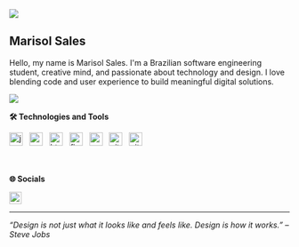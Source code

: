 
  <img src="https://readme-typing-svg.herokuapp.com?color=F7DF1E&size=22&center=true&vCenter=true&width=600&lines=Hello+World!+I'm+Marisol+Sales!;UX+Design+%7C+JavaScript+%7C+Python;Creative+mind+building+beautiful+things!" />
</p>

<h2 align="left">Marisol Sales</h2>

<p align="left">Hello, my name is Marisol Sales. I'm a Brazilian software engineering student, creative mind, and passionate about technology and design. I love blending code and user experience to build meaningful digital solutions.</p>

<img align="left" src="https://visitor-badge.laobi.icu/badge?page_id=marisolsales.marisolsales&left_color=black&right_color=black" />
<br clear="both" />

<p align="left"><strong>🛠️ Technologies and Tools</strong></p>

<div align="left">
  <img src="https://img.shields.io/badge/JavaScript-F7DF1E?logo=javascript&logoColor=black&style=for-the-badge" height="24" alt="javascript logo" />
  <img width="4" />
  <img src="https://img.shields.io/badge/Python-3776AB?logo=python&logoColor=white&style=for-the-badge" height="24" alt="python logo" />
  <img width="4" />
  <img src="https://img.shields.io/badge/HTML5-E34F26?logo=html5&logoColor=white&style=for-the-badge" height="24" alt="html5 logo" />
  <img width="4" />
  <img src="https://img.shields.io/badge/Figma-F24E1E?logo=figma&logoColor=white&style=for-the-badge" height="24" alt="figma logo" />
  <img width="4" />
  <img src="https://img.shields.io/badge/UX_Design-000000?logo=uxdesign&logoColor=white&style=for-the-badge" height="24" alt="ux design" />
  <img width="4" />
  <img src="https://img.shields.io/badge/Git-F05032?logo=git&logoColor=white&style=for-the-badge" height="24" alt="git logo" />
  <img width="4" />
  <img src="https://img.shields.io/badge/GitHub-181717?logo=github&logoColor=white&style=for-the-badge" height="24" alt="github logo" />
</div>

<br clear="both" />

<br clear="both" />

<p align="left"><strong>🌐 Socials</strong></p>

<div align="left">
  <a href="https://www.linkedin.com/in/marisol-sales-marinho-69ab20306/" target="_blank">
    <img src="https://img.shields.io/static/v1?message=marisol.sales&logo=linkedin&label=&color=0A66C2&logoColor=white&labelColor=&style=flat" height="22" alt="linkedin logo" />
  </a>
  <!-- Adicione outras redes se quiser -->
</div>

---

<p align="left"><em>“Design is not just what it looks like and feels like. Design is how it works.” – Steve Jobs</em></p>

